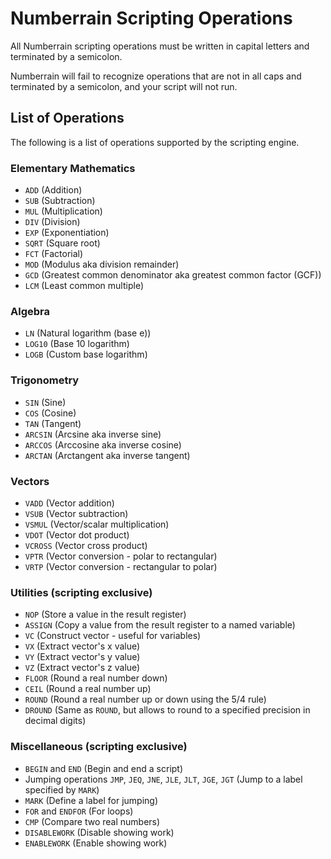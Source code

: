 # Numberrain Scripting Operations

All Numberrain scripting operations must be written in capital letters and terminated by a semicolon.

Numberrain will fail to recognize operations that are not in all caps and terminated by a semicolon, and your script will not run.

## List of Operations

The following is a list of operations supported by the scripting engine.

### Elementary Mathematics

- `ADD` (Addition)
- `SUB` (Subtraction)
- `MUL` (Multiplication)
- `DIV` (Division)
- `EXP` (Exponentiation)
- `SQRT` (Square root)
- `FCT` (Factorial)
- `MOD` (Modulus aka division remainder)
- `GCD` (Greatest common denominator aka greatest common factor (GCF))
- `LCM` (Least common multiple)

### Algebra

- `LN` (Natural logarithm (base e))
- `LOG10` (Base 10 logarithm)
- `LOGB` (Custom base logarithm)

### Trigonometry

- `SIN` (Sine)
- `COS` (Cosine)
- `TAN` (Tangent)
- `ARCSIN` (Arcsine aka inverse sine)
- `ARCCOS` (Arccosine aka inverse cosine)
- `ARCTAN` (Arctangent aka inverse tangent)

### Vectors

- `VADD` (Vector addition)
- `VSUB` (Vector subtraction)
- `VSMUL` (Vector/scalar multiplication)
- `VDOT` (Vector dot product)
- `VCROSS` (Vector cross product)
- `VPTR` (Vector conversion - polar to rectangular)
- `VRTP` (Vector conversion - rectangular to polar)

### Utilities (scripting exclusive)

- `NOP` (Store a value in the result register)
- `ASSIGN` (Copy a value from the result register to a named variable)
- `VC` (Construct vector - useful for variables)
- `VX` (Extract vector's x value)
- `VY` (Extract vector's y value)
- `VZ` (Extract vector's z value)
- `FLOOR` (Round a real number down)
- `CEIL` (Round a real number up)
- `ROUND` (Round a real number up or down using the 5/4 rule)
- `DROUND` (Same as `ROUND`, but allows to round to a specified precision in decimal digits)

### Miscellaneous (scripting exclusive)

- `BEGIN` and `END` (Begin and end a script)
- Jumping operations `JMP`, `JEQ`, `JNE`, `JLE`, `JLT`, `JGE`, `JGT` (Jump to a label specified by `MARK`)
- `MARK` (Define a label for jumping)
- `FOR` and `ENDFOR` (For loops)
- `CMP` (Compare two real numbers)
- `DISABLEWORK` (Disable showing work)
- `ENABLEWORK` (Enable showing work)
